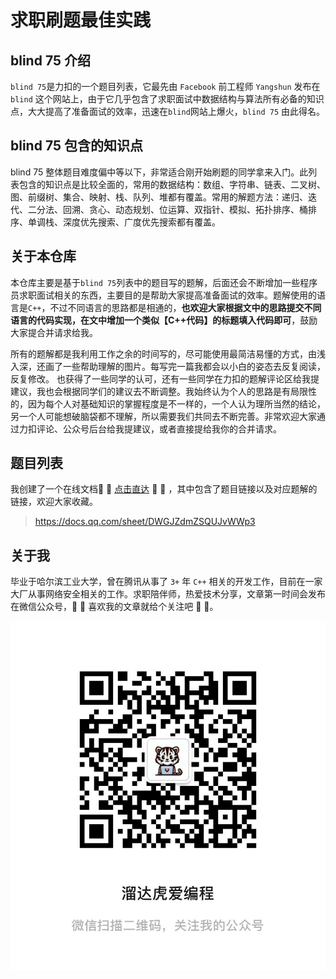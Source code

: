 # 求职刷题最佳实践

## blind 75 介绍

`blind 75`是力扣的一个题目列表，它最先由 `Facebook` 前工程师 `Yangshun` 发布在 `blind` 这个网站上，由于它几乎包含了求职面试中数据结构与算法所有必备的知识点，大大提高了准备面试的效率，迅速在`blind`网站上爆火，`blind 75` 由此得名。

## blind 75 包含的知识点

blind 75 整体题目难度偏中等以下，非常适合刚开始刷题的同学拿来入门。此列表包含的知识点是比较全面的，常用的数据结构：数组、字符串、链表、二叉树、图、前缀树、集合、映射、栈、队列、堆都有覆盖。常用的解题方法：递归、迭代、二分法、回溯、贪心、动态规划、位运算、双指针、模拟、拓扑排序、桶排序、单调栈、深度优先搜索、广度优先搜索都有覆盖。

## 关于本仓库

本仓库主要是基于`blind 75`列表中的题目写的题解，后面还会不断增加一些程序员求职面试相关的东西，主要目的是帮助大家提高准备面试的效率。题解使用的语言是`C++`，不过不同语言的思路都是相通的，**也欢迎大家根据文中的思路提交不同语言的代码实现，在文中增加一个类似【C++代码】的标题填入代码即可**，鼓励大家提合并请求给我。

所有的题解都是我利用工作之余的时间写的，尽可能使用最简洁易懂的方式，由浅入深，还画了一些帮助理解的图片。每写完一篇我都会以小白的姿态去反复阅读，反复修改。 也获得了一些同学的认可，还有一些同学在力扣的题解评论区给我提建议，我也会根据同学们的建议去不断调整。我始终认为个人的思路是有局限性的，因为每个人对基础知识的掌握程度是不一样的，一个人认为理所当然的结论，另一个人可能想破脑袋都不理解，所以需要我们共同去不断完善。非常欢迎大家通过力扣评论、公众号后台给我提建议，或者直接提给我你的合并请求。

## 题目列表

我创建了一个在线文档&#x1F496; &#x1F496;  [点击直达](https://docs.qq.com/sheet/DWGJZdmZSQUJvWWp3) &#x1F496; &#x1F496; ，其中包含了题目链接以及对应题解的链接，欢迎大家收藏。

> https://docs.qq.com/sheet/DWGJZdmZSQUJvWWp3

## 关于我

毕业于哈尔滨工业大学，曾在腾讯从事了 `3+` 年 `C++` 相关的开发工作，目前在一家大厂从事网络安全相关的工作。求职陪伴师，热爱技术分享，文章第一时间会发布在微信公众号，&#x1F496; &#x1F496; 喜欢我的文章就给个关注吧 &#x1F496; &#x1F496;。

![](./pic/readme-01.png)